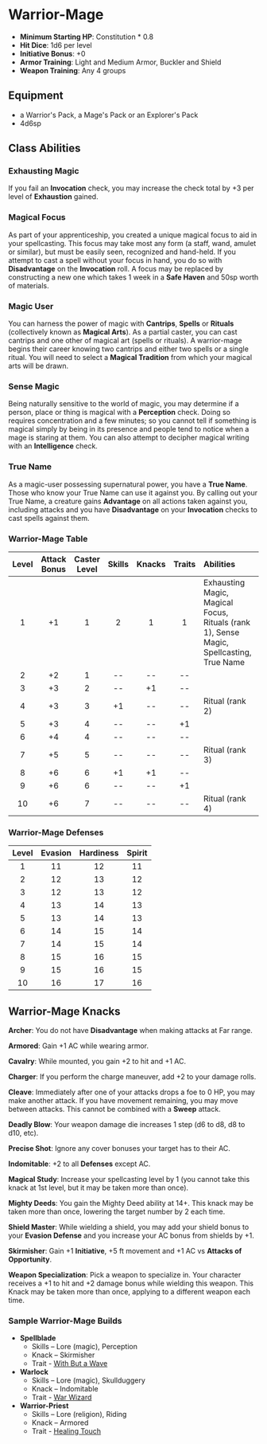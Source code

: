 # Warrior-Mage

- **Minimum Starting HP**: Constitution * 0.8
- **Hit Dice**: 1d6 per level
- **Initiative Bonus**: +0
- **Armor Training**: Light and Medium Armor, Buckler and Shield
- **Weapon Training**: Any 4 groups

## Equipment
- a Warrior's Pack, a Mage's Pack or an Explorer's Pack
- 4d6sp

## Class Abilities
### Exhausting Magic
If you fail an **Invocation** check, you may increase the check total by +3 per level of **Exhaustion** gained.

### Magical Focus
As part of your apprenticeship, you created a unique magical focus to aid in your spellcasting.  This focus may take most any form (a staff, wand, amulet or similar), but must be easily seen, recognized and hand-held.  If you attempt to cast a spell without your focus in hand, you do so with **Disadvantage** on the **Invocation** roll.  A focus may be replaced by constructing a new one which takes 1 week in a **Safe Haven** and 50sp worth of materials.

### Magic User
You can harness the power of magic with **Cantrips**, **Spells** or **Rituals** (collectively known as **Magical Arts**).  As a partial caster, you can cast cantrips and one other of magical art (spells or rituals).  A warrior-mage begins their career knowing two cantrips and either two spells or a single ritual.  You will need to select a **Magical Tradition** from which your magical arts will be drawn.

### Sense Magic
Being naturally sensitive to the world of magic, you may determine if a person, place or thing is magical with a **Perception** check.  Doing so requires concentration and a few minutes; so you cannot tell if something is magical simply by being in its presence and people tend to notice when a mage is staring at them.  You can also attempt to decipher magical writing with an **Intelligence** check.

### True Name
As a magic-user possessing supernatural power, you have a **True Name**.  Those who know your True Name can use it against you.  By calling out your True Name, a creature gains **Advantage** on all actions taken against you, including attacks and you have **Disadvantage** on your **Invocation** checks to cast spells against them.

### Warrior-Mage Table
| Level | Attack<br/>Bonus | Caster<br/>Level | Skills | Knacks | Traits | Abilities |
|:---:|:---:|:---:|:---:|:---:|:---:|:---|
|  1 | +1 | 1 |  2 |  1 |  1 | Exhausting Magic, Magical Focus, Rituals (rank 1), Sense Magic, Spellcasting, True Name |
|  2 | +2 | 1 | -- | -- | -- |  |
|  3 | +3 | 2 | -- | +1 | -- |  |
|  4 | +3 | 3 | +1 | -- | -- | Ritual (rank 2) |
|  5 | +3 | 4 | -- | -- | +1 |  |
|  6 | +4 | 4 | -- | -- | -- |  |
|  7 | +5 | 5 | -- | -- | -- | Ritual (rank 3) |
|  8 | +6 | 6 | +1 | +1 | -- |  |
|  9 | +6 | 6 | -- | -- | +1 |  |
| 10 | +6 | 7 | -- | -- | -- | Ritual (rank 4) |

### Warrior-Mage Defenses
| Level | Evasion | Hardiness | Spirit |
|:-----:|:-------:|:---------:|:------:|
|   1   |    11   |     12    |   11   |
|   2   |    12   |     13    |   12   |
|   3   |    12   |     13    |   12   |
|   4   |    13   |     14    |   13   |
|   5   |    13   |     14    |   13   |
|   6   |    14   |     15    |   14   |
|   7   |    14   |     15    |   14   |
|   8   |    15   |     16    |   15   |
|   9   |    15   |     16    |   15   |
|  10   |    16   |     17    |   16   |

## Warrior-Mage Knacks

**Archer**: You do not have **Disadvantage** when making attacks at Far range.

**Armored**: Gain +1 AC while wearing armor.

**Cavalry**: While mounted, you gain +2 to hit and +1 AC.

**Charger**: If you perform the charge maneuver, add +2 to your damage rolls.

**Cleave**: Immediately after one of your attacks drops a foe to 0 HP, you may make another attack.  If you have movement remaining, you may move between attacks.  This cannot be combined with a **Sweep** attack.

**Deadly Blow**: Your weapon damage die increases 1 step (d6 to d8, d8 to d10, etc).

**Precise Shot**: Ignore any cover bonuses your target has to their AC.

**Indomitable**: +2 to all **Defenses** except AC.

**Magical Study**: Increase your spellcasting level by 1 (you cannot take this knack at 1st level, but it may be taken more than once).

**Mighty Deeds**: You gain the Mighty Deed ability at 14+.  This knack may be taken more than once, lowering the target number by 2 each time.

**Shield Master**: While wielding a shield, you may add your shield bonus to your **Evasion Defense** and you increase your AC bonus from shields by +1.

**Skirmisher**: Gain +1 **Initiative**, +5 ft movement and +1 AC vs **Attacks of Opportunity**.

**Weapon Specialization**: Pick a weapon to specialize in.  Your character receives a +1 to hit and +2 damage bonus while wielding this weapon.  This Knack may be taken more than once, applying to a different weapon each time.

### Sample Warrior-Mage Builds
- **Spellblade** 
	- Skills – Lore (magic), Perception
	- Knack – Skirmisher
	- Trait - [With But a Wave](Traits.md#with-but-a-wave)
- **Warlock** 
	- Skills – Lore (magic), Skullduggery
	- Knack – Indomitable
	- Trait - [War Wizard](Traits.md#war-wizard)
- **Warrior-Priest** 
	- Skills – Lore (religion), Riding
	- Knack – Armored
	- Trait - [Healing Touch](Traits.md#healing-touch)
